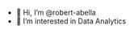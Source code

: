 - 👋 Hi, I’m @robert-abella
- 👀 I’m interested in Data Analytics

<!---
robert-abella/robert-abella is a ✨ special ✨ repository because its `README.md` (this file) appears on your GitHub profile.
You can click the Preview link to take a look at your changes.
--->
